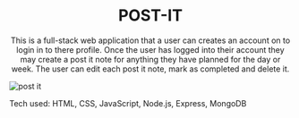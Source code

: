 <h1 align="center"> POST-IT </h1>
<p align="center"> This is a full-stack web application that a user can  creates an account on to login in to there profile. Once the user has logged into their account they may create a post it note for anything they have planned for the day or week. The user can edit each post it note, mark as completed and delete it.</p>

![post it](https://user-images.githubusercontent.com/101954954/172277631-e1c7395e-7676-485a-a16f-030ad4b1c5d5.png)

Tech used: HTML, CSS, JavaScript, Node.js, Express, MongoDB
